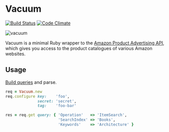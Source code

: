 # Vacuum

[![Build Status][1]][2]
[![Code Climate][3]][4]

![vacuum][5]

Vacuum is a minimal Ruby wrapper to the [Amazon Product Advertising API][6],
which gives you access to the product catalogues of various Amazon websites.

## Usage

[Build queries][7] and parse.

```ruby
req = Vacuum.new
req.configure key:    'foo',
              secret: 'secret',
              tag:    'foo-bar'

res = req.get query: { 'Operation'   => 'ItemSearch',
                       'SearchIndex' => 'Books',
                       'Keywords'    => 'Architecture' }
```

[1]: https://secure.travis-ci.org/hakanensari/vacuum.png
[2]: http://travis-ci.org/hakanensari/vacuum
[3]: https://codeclimate.com/badge.png
[4]: https://codeclimate.com/github/hakanensari/vacuum
[5]: http://f.cl.ly/items/2k2X0e2u0G3k1c260D2u/vacuum.png
[6]: https://affiliate-program.amazon.com/gp/advertising/api/detail/main.html
[7]: http://aws.amazon.com/archives/Product%20Advertising%20API
